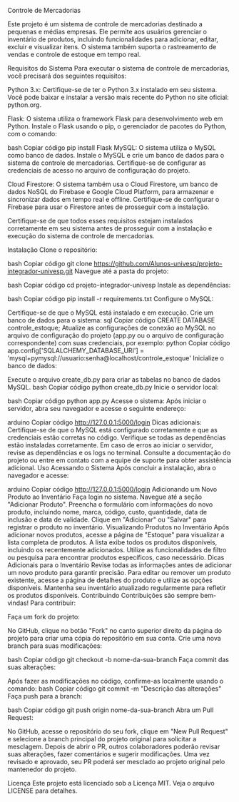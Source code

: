 Controle de Mercadorias


Este projeto é um sistema de controle de mercadorias destinado a pequenas e médias empresas. Ele permite aos usuários gerenciar o inventário de produtos, incluindo funcionalidades para adicionar, editar, excluir e visualizar itens. O sistema também suporta o rastreamento de vendas e controle de estoque em tempo real.

Requisitos do Sistema
Para executar o sistema de controle de mercadorias, você precisará dos seguintes requisitos:

Python 3.x: Certifique-se de ter o Python 3.x instalado em seu sistema. Você pode baixar e instalar a versão mais recente do Python no site oficial: python.org.

Flask: O sistema utiliza o framework Flask para desenvolvimento web em Python. Instale o Flask usando o pip, o gerenciador de pacotes do Python, com o comando:

bash
Copiar código
pip install Flask
MySQL: O sistema utiliza o MySQL como banco de dados. Instale o MySQL e crie um banco de dados para o sistema de controle de mercadorias. Certifique-se de configurar as credenciais de acesso no arquivo de configuração do projeto.

Cloud Firestore: O sistema também usa o Cloud Firestore, um banco de dados NoSQL do Firebase e Google Cloud Platform, para armazenar e sincronizar dados em tempo real e offline. Certifique-se de configurar o Firebase para usar o Firestore antes de prosseguir com a instalação.

Certifique-se de que todos esses requisitos estejam instalados corretamente em seu sistema antes de prosseguir com a instalação e execução do sistema de controle de mercadorias.

Instalação
Clone o repositório:

bash
Copiar código
git clone https://github.com/Alunos-univesp/projeto-integrador-univesp.git
Navegue até a pasta do projeto:

bash
Copiar código
cd projeto-integrador-univesp
Instale as dependências:

bash
Copiar código
pip install -r requirements.txt
Configure o MySQL:

Certifique-se de que o MySQL está instalado e em execução.
Crie um banco de dados para o sistema:
sql
Copiar código
CREATE DATABASE controle_estoque;
Atualize as configurações de conexão ao MySQL no arquivo de configuração do projeto (app.py ou o arquivo de configuração correspondente) com suas credenciais, por exemplo:
python
Copiar código
app.config['SQLALCHEMY_DATABASE_URI'] = 'mysql+pymysql://usuario:senha@localhost/controle_estoque'
Inicialize o banco de dados:

Execute o arquivo create_db.py para criar as tabelas no banco de dados MySQL.
bash
Copiar código
python create_db.py
Inicie o servidor local:

bash
Copiar código
python app.py
Acesse o sistema: Após iniciar o servidor, abra seu navegador e acesse o seguinte endereço:

arduino
Copiar código
http://127.0.0.1:5000/login
Dicas adicionais:
Certifique-se de que o MySQL está configurado corretamente e que as credenciais estão corretas no código.
Verifique se todas as dependências estão instaladas corretamente. Em caso de erros ao iniciar o servidor, revise as dependências e os logs no terminal.
Consulte a documentação do projeto ou entre em contato com a equipe de suporte para obter assistência adicional.
Uso
Acessando o Sistema
Após concluir a instalação, abra o navegador e acesse:

arduino
Copiar código
http://127.0.0.1:5000/login
Adicionando um Novo Produto ao Inventário
Faça login no sistema.
Navegue até a seção "Adicionar Produto".
Preencha o formulário com informações do novo produto, incluindo nome, marca, código, custo, quantidade, data de inclusão e data de validade.
Clique em "Adicionar" ou "Salvar" para registrar o produto no inventário.
Visualizando Produtos no Inventário
Após adicionar novos produtos, acesse a página de "Estoque" para visualizar a lista completa de produtos.
A lista exibe todos os produtos disponíveis, incluindo os recentemente adicionados.
Utilize as funcionalidades de filtro ou pesquisa para encontrar produtos específicos, caso necessário.
Dicas Adicionais para o Inventário
Revise todas as informações antes de adicionar um novo produto para garantir precisão.
Para editar ou remover um produto existente, acesse a página de detalhes do produto e utilize as opções disponíveis.
Mantenha seu inventário atualizado regularmente para refletir os produtos disponíveis.
Contribuindo
Contribuições são sempre bem-vindas! Para contribuir:

Faça um fork do projeto:

No GitHub, clique no botão "Fork" no canto superior direito da página do projeto para criar uma cópia do repositório em sua conta.
Crie uma nova branch para suas modificações:

bash
Copiar código
git checkout -b nome-da-sua-branch
Faça commit das suas alterações:

Após fazer as modificações no código, confirme-as localmente usando o comando:
bash
Copiar código
git commit -m "Descrição das alterações"
Faça push para a branch:

bash
Copiar código
git push origin nome-da-sua-branch
Abra um Pull Request:

No GitHub, acesse o repositório do seu fork, clique em "New Pull Request" e selecione a branch principal do projeto original para solicitar a mesclagem.
Depois de abrir o PR, outros colaboradores poderão revisar suas alterações, fazer comentários e sugerir modificações. Uma vez revisado e aprovado, seu PR poderá ser mesclado ao projeto original pelo mantenedor do projeto.

Licença
Este projeto está licenciado sob a Licença MIT. Veja o arquivo LICENSE para detalhes.
